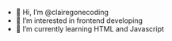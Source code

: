- 👋 Hi, I’m @clairegonecoding
- 👀 I’m interested in frontend developing
- 🌱 I’m currently learning HTML and Javascript

<!---
clairegonecoding/clairegonecoding is a ✨ special ✨ repository because its `README.md` (this file) appears on your GitHub profile.
You can click the Preview link to take a look at your changes.
--->
